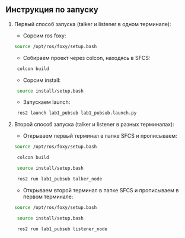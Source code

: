 ## Инструкция по запуску
1. Первый способ запуска (talker и listener в одном терминале):
   - Сорсим ros foxy:
   ```bash
   source /opt/ros/foxy/setup.bash
   ```
   - Собираем проект через colcon, находясь в SFCS:
   ```bash
    colcon build
   ```
   - Сорсим install:
   ```bash
    source install/setup.bash
   ```
    - Запускаем launch:
   ```bash
    ros2 launch lab1_pubsub lab1_pubsub.launch.py
   ```

2. Второй способ запуска (talker и listener в разных терминалах):
    - Открываем первый терминал в папке SFCS и прописываем:
   ```bash
   source /opt/ros/foxy/setup.bash
   ```
   ```bash
    colcon build
   ```
   ```bash
    source install/setup.bash
   ```
   ```bash
    ros2 run lab1_pubsub talker_node
   ```

   - Открываем второй терминал в папке SFCS и прописываем в первом терминале:
   ```bash
   source /opt/ros/foxy/setup.bash
   ```
   ```bash
    source install/setup.bash
   ```
   ```bash
    ros2 run lab1_pubsub listener_node
   ```